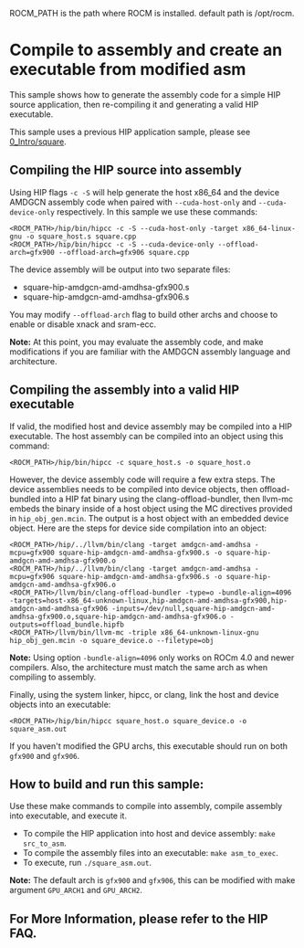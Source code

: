 ROCM_PATH is the path where ROCM is installed. default path is /opt/rocm.
# Compile to assembly and create an executable from modified asm

This sample shows how to generate the assembly code for a simple HIP source application, then re-compiling it and generating a valid HIP executable.

This sample uses a previous HIP application sample, please see [0_Intro/square](https://github.com/ROCm-Developer-Tools/HIP/blob/master/samples/0_Intro/square).

## Compiling the HIP source into assembly
Using HIP flags `-c -S` will help generate the host x86_64 and the device AMDGCN assembly code when paired with `--cuda-host-only` and `--cuda-device-only` respectively. In this sample we use these commands:
```
<ROCM_PATH>/hip/bin/hipcc -c -S --cuda-host-only -target x86_64-linux-gnu -o square_host.s square.cpp
<ROCM_PATH>/hip/bin/hipcc -c -S --cuda-device-only --offload-arch=gfx900 --offload-arch=gfx906 square.cpp
```

The device assembly will be output into two separate files:
- square-hip-amdgcn-amd-amdhsa-gfx900.s
- square-hip-amdgcn-amd-amdhsa-gfx906.s

You may modify `--offload-arch` flag to build other archs and choose to enable or disable xnack and sram-ecc.

**Note:** At this point, you may evaluate the assembly code, and make modifications if you are familiar with the AMDGCN assembly language and architecture.

## Compiling the assembly into a valid HIP executable
If valid, the modified host and device assembly may be compiled into a HIP executable. The host assembly can be compiled into an object using this command:
```
<ROCM_PATH>/hip/bin/hipcc -c square_host.s -o square_host.o
```

However, the device assembly code will require a few extra steps. The device assemblies needs to be compiled into device objects, then offload-bundled into a HIP fat binary using the clang-offload-bundler, then llvm-mc embeds the binary inside of a host object using the MC directives provided in `hip_obj_gen.mcin`. The output is a host object with an embedded device object. Here are the steps for device side compilation into an object:
```
<ROCM_PATH>/hip/../llvm/bin/clang -target amdgcn-amd-amdhsa -mcpu=gfx900 square-hip-amdgcn-amd-amdhsa-gfx900.s -o square-hip-amdgcn-amd-amdhsa-gfx900.o
<ROCM_PATH>/hip/../llvm/bin/clang -target amdgcn-amd-amdhsa -mcpu=gfx906 square-hip-amdgcn-amd-amdhsa-gfx906.s -o square-hip-amdgcn-amd-amdhsa-gfx906.o
<ROCM_PATH>/llvm/bin/clang-offload-bundler -type=o -bundle-align=4096 -targets=host-x86_64-unknown-linux,hip-amdgcn-amd-amdhsa-gfx900,hip-amdgcn-amd-amdhsa-gfx906 -inputs=/dev/null,square-hip-amdgcn-amd-amdhsa-gfx900.o,square-hip-amdgcn-amd-amdhsa-gfx906.o -outputs=offload_bundle.hipfb
<ROCM_PATH>/llvm/bin/llvm-mc -triple x86_64-unknown-linux-gnu hip_obj_gen.mcin -o square_device.o --filetype=obj
```

**Note:** Using option `-bundle-align=4096` only works on ROCm 4.0 and newer compilers. Also, the architecture must match the same arch as when compiling to assembly.

Finally, using the system linker, hipcc, or clang, link the host and device objects into an executable:
```
<ROCM_PATH>/hip/bin/hipcc square_host.o square_device.o -o square_asm.out
```
If you haven't modified the GPU archs, this executable should run on both `gfx900` and `gfx906`.

## How to build and run this sample:
Use these make commands to compile into assembly, compile assembly into executable, and execute it.
- To compile the HIP application into host and device assembly: `make src_to_asm`.
- To compile the assembly files into an executable: `make asm_to_exec`.
- To execute, run `./square_asm.out`.

**Note:** The default arch is `gfx900` and `gfx906`, this can be modified with make argument `GPU_ARCH1` and `GPU_ARCH2`.

## For More Information, please refer to the HIP FAQ.
